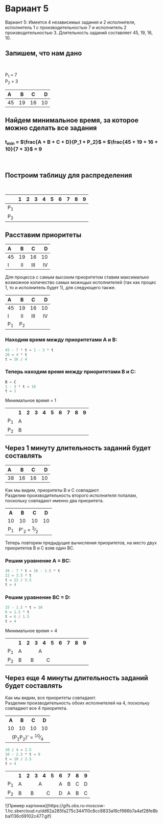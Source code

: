 # Вариант 5
Вариант 5:
Имеется 4 независимых задания и 2 исполнителя, исполнитель 1 с производительностью 7 и исполнитель 2 производительностью 3. Длительность заданий составляет 45, 19, 16, 10.


## Запишем, что нам дано
<br>

P$_1$ = 7\
P$_2$ = 3

|A|B|C|D|
|:-|:---:|:----:|---:|
|45|19|16|10|

## Найдем минимальное время, за которое можно сделать все задания
### t$_m$$_i$$_n$ = $\frac{A + B + C + D}{P_1 + P_2}$ = $\frac{45 + 19 + 16 + 10}{7 + 3}$ = 9
<br>

## Построим таблицу для распределения 
<br>

|  | 1  | 2  | 3  | 4  | 5  | 6  | 7  | 8  | 9  |
|:---|:---:|:---:|:---:|:---:|:---:|:---:|:---:|:---:|:---:|
| P$_1$ |   |  |  |   |   |   |   |  |   |
| P$_2$ |   |  |  |   |   |   |   |  |   |

## Расставим приоритеты


|A|B|C|D|
|:-|:---:|:----:|---:| 
|45|19|16|10|
|I|II|III|IV|


Для процесса с самым высоким приоритетом ставим максимально возможное количество самых можнщых исполнителей (так как процес 1, то и исполнитель будет 1), для следующего также.  

|A|B|C|D|
|:-|:---:|:----:|---:| 
|45|19|16|10|
|I|II|III|IV|
|P$_1$|P$_2$||| 



### Находим время между приоритетами А и В:

```javascript
45 - 7 * t = 1 - 3 * t
26 = 4 * t
t = 26 / 4 
```

### Теперь находим время между приоритетами B и C:

```javascript
B = C
1 - 3 * t = 16
t = 1
```


Минимальное время = 1


<table>
  <tr>
    <th></th>
    <th>1</th>
    <th>2</th>
    <th>3</th>
    <th>4</th>
    <th>5</th>
    <th>6</th>
    <th>7</th>
    <th>8</th>
    <th>9</th>
  </tr>
  <tr>
    <td>P<sub>1</sub></td>
    <td style="text-align: center;">A</td>
    <td style="text-align: center;"></td>
    <td style="text-align: center;"></td>
    <td style="text-align: center;"></td>
    <td style="text-align: center;"></td>
    <td style="text-align: center;"></td>
    <td style="text-align: center;"></td>
    <td style="text-align: center;"></td>
  </tr>
  <tr>
    <td>P<sub>2</sub></td>
    <td style="text-align: center;">B</td>
    <td style="text-align: center;"></td>
    <td style="text-align: center;"></td>
    <td style="text-align: center;"></td>
    <td style="text-align: center;"></td>
    <td style="text-align: center;"></td>
    <td style="text-align: center;"></td>
    <td style="text-align: center;"></td>
  </tr>
</table>

## Через 1 минуту длительность заданий будет составлять

|A|B|C|D|
|:-|:---:|:----:|---:|
|38|16|16|10|


Как мы видим, приоритеты B и C совпадают.\
Разделим производительность второго исполнителя попалам, поскольку совпадают именно два приоритета.
<table>
  <tr>
    <th>A</th>
    <th>B</th>
    <th>C</th>
    <th>D</th>
  </tr>
  <tr>
    <td style="text-align: center;">10</td>
    <td style="text-align: center;">10</td>
    <td style="text-align: center;">10</td>
    <td style="text-align: center;">10</td>
  </tr>
  <tr>
    <td style="text-align: center;" colspan="1">P<sub>1</sub></td>
    <td style="text-align: center;" colspan="2">P'<sub>2</sub> = <sup>3</sup>&frasl;<sub>2</sub></td>
    <td style="text-align: center;" colspan="1"></td>
  </tr>
</table>


Теперь повторим предыдущие вычисления приоритетов, на место двух приоритетов B и C взяв один BC.



### Решим уравнение A = BC:
```javascript
38 - 7 * t = 16 - 1.5 * t
22 = 3.5 * t 
t = 22 / 5.5
t = 4
```

### Решим уравнение BC = D:

```javascript
15 - 1.5 * t = 10
6 = 1.5 * t
t = 6 / 1.5
t = 4
```
Минимальное время = 4

<table>
  <tr>
    <th></th>
    <th>1</th>
    <th>2</th>
    <th>3</th>
    <th>4</th>
    <th>5</th>
    <th>6</th>
    <th>7</th>
    <th>8</th>
    <th>9</th>
  </tr>
  <tr>
    <td>P<sub>1</sub></td>
    <td style="text-align: center;">A</td>
    <td style="text-align: center;" colspan="4">A</td>
    <td style="text-align: center;"></td>
    <td style="text-align: center;"></td>
    <td style="text-align: center;"></td>
    <td style="text-align: center;"></td>
  </tr>
  <tr>
    <td>P<sub>2</sub></td>
    <td style="text-align: center;" >B</td>
    <td style="text-align: center;" colspan="2">B</td>
    <td style="text-align: center;" colspan="2">C</td>
    <td style="text-align: center;" ></td>
    <td style="text-align: center;" ></td>
    <td style="text-align: center;" ></td>
    <td style="text-align: center;" ></td>
  </tr>
</table>


## Через еще 4 минуты длительность заданий будет составлять
Как мы видим, все приоритеты совпадают.\
Разделим производительность обоих исполнителей на 4, поскольку совпадают все 4 приоритета.


<table>
  <tr>
    <th>A</th>
    <th>B</th>
    <th>C</th>
    <th>D</th>
  </tr>
  <tr>
    <td style="text-align: center;">10</td>
    <td style="text-align: center;">10</td>
    <td style="text-align: center;">10</td>
    <td style="text-align: center;">10</td>
  </tr>
  <tr>
    <td style="text-align: center;" colspan="4">(P<sub>1</sub>P<sub>2</sub>)' = <sup>10</sup>&frasl;<sub>4</sub></td>
  </tr>
</table>


```javascript
10 / 4 = 2.5
10 - 2.5 * t = 0
t = 10 / 2.5
t = 4
```

<table>
  <tr>
    <th></th>
    <th>1</th>
    <th>2</th>
    <th>3</th>
    <th>4</th>
    <th>5</th>
    <th>6</th>
    <th>7</th>
    <th>8</th>
    <th>9</th>
  </tr>
  <tr>
    <td>P<sub>1</sub></td>
    <td style="text-align: center;">A</td>
    <td style="text-align: center;" colspan="4">A</td>
    <td style="text-align: center;">A</td>
    <td style="text-align: center;">B</td>
    <td style="text-align: center;">C</td>
    <td style="text-align: center;">D</td>
  </tr>
  <tr>
    <td>P<sub>2</sub></td>
    <td style="text-align: center;" >B</td>
    <td style="text-align: center;" colspan="2">B</td>
    <td style="text-align: center;" colspan="2">C</td>
    <td style="text-align: center;" >D</td>
    <td style="text-align: center;" >A</td>
    <td style="text-align: center;" >B</td>
    <td style="text-align: center;" >C</td>
  </tr>
</table>
![Пример картинки](https://gifs.obs.ru-moscow-1.hc.sbercloud.ru/dd62a285fa275c344110c8cc8833a16cf986b7a4af28fe8bba1136c69102c477.gif)